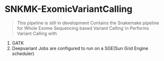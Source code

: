# SNKMK-ExomicVariantCalling

> This pipeline is still in development
Contains the Snakemake pipeline for Whole Exome Sequencing based Variant Calling \n
Performs Variant Calling with 
1. GATK
2. Deepvariant
Jobs are configured to run on a SGE(Sun Grid Engine scheduler)
